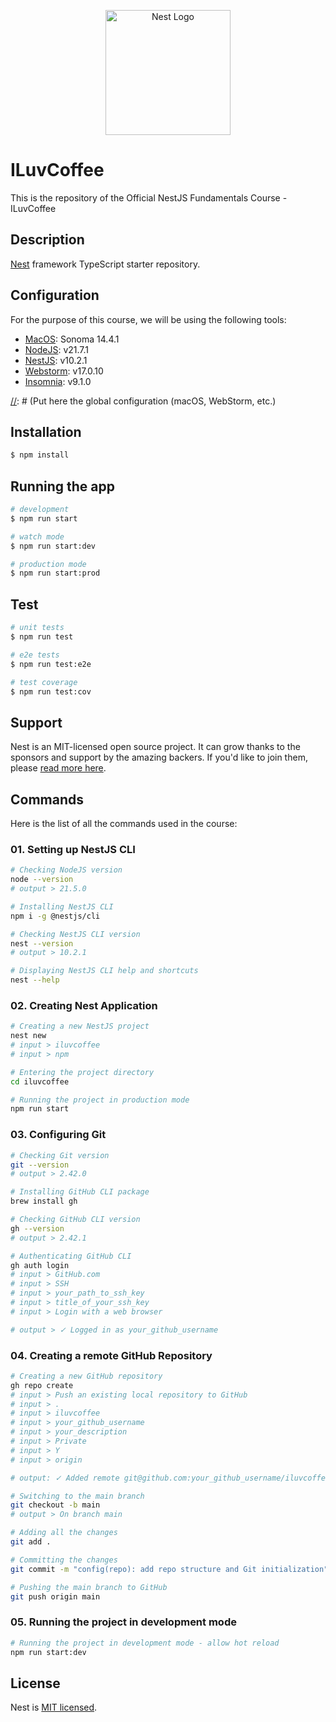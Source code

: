 <p align="center">
  <a href="http://nestjs.com/" target="blank"><img src="https://nestjs.com/img/logo-small.svg" width="200" alt="Nest Logo" /></a>
</p>

[//]: # ([circleci-image]: https://img.shields.io/circleci/build/github/nestjs/nest/master?token=abc123def456)
[//]: # ([circleci-url]: https://circleci.com/gh/nestjs/nest)
[//]: # ()
[//]: # (  <p align="center">A progressive <a href="http://nodejs.org" target="_blank">Node.js</a> framework for building efficient and scalable server-side applications.</p>)
[//]: # (    <p align="center">)
[//]: # (<a href="https://www.npmjs.com/~nestjscore" target="_blank"><img src="https://img.shields.io/npm/v/@nestjs/core.svg" alt="NPM Version" /></a>)
[//]: # (<a href="https://www.npmjs.com/~nestjscore" target="_blank"><img src="https://img.shields.io/npm/l/@nestjs/core.svg" alt="Package License" /></a>)
[//]: # (<a href="https://www.npmjs.com/~nestjscore" target="_blank"><img src="https://img.shields.io/npm/dm/@nestjs/common.svg" alt="NPM Downloads" /></a>)
[//]: # (<a href="https://circleci.com/gh/nestjs/nest" target="_blank"><img src="https://img.shields.io/circleci/build/github/nestjs/nest/master" alt="CircleCI" /></a>)
[//]: # (<a href="https://coveralls.io/github/nestjs/nest?branch=master" target="_blank"><img src="https://coveralls.io/repos/github/nestjs/nest/badge.svg?branch=master#9" alt="Coverage" /></a>)
[//]: # (<a href="https://discord.gg/G7Qnnhy" target="_blank"><img src="https://img.shields.io/badge/discord-online-brightgreen.svg" alt="Discord"/></a>)
[//]: # (<a href="https://opencollective.com/nest#backer" target="_blank"><img src="https://opencollective.com/nest/backers/badge.svg" alt="Backers on Open Collective" /></a>)
[//]: # (<a href="https://opencollective.com/nest#sponsor" target="_blank"><img src="https://opencollective.com/nest/sponsors/badge.svg" alt="Sponsors on Open Collective" /></a>)
[//]: # (  <a href="https://paypal.me/kamilmysliwiec" target="_blank"><img src="https://img.shields.io/badge/Donate-PayPal-ff3f59.svg"/></a>)
[//]: # (    <a href="https://opencollective.com/nest#sponsor"  target="_blank"><img src="https://img.shields.io/badge/Support%20us-Open%20Collective-41B883.svg" alt="Support us"></a>)
[//]: # (  <a href="https://twitter.com/nestframework" target="_blank"><img src="https://img.shields.io/twitter/follow/nestframework.svg?style=social&label=Follow"></a>)
[//]: # (</p>)
[//]: # (  <!--[![Backers on Open Collective]&#40;https://opencollective.com/nest/backers/badge.svg&#41;]&#40;https://opencollective.com/nest#backer&#41;)
[//]: # (  [![Sponsors on Open Collective]&#40;https://opencollective.com/nest/sponsors/badge.svg&#41;]&#40;https://opencollective.com/nest#sponsor&#41;-->)

# ILuvCoffee

This is the repository of the Official NestJS Fundamentals Course - ILuvCoffee

## Description

[Nest](https://github.com/nestjs/nest) framework TypeScript starter repository.

## Configuration

For the purpose of this course, we will be using the following tools:
- [MacOS](https://www.apple.com/macos/sonoma/): Sonoma 14.4.1
- [NodeJS](https://nodejs.org/en): v21.7.1
- [NestJS](https://nestjs.com/): v10.2.1
- [Webstorm](https://www.jetbrains.com/webstorm/): v17.0.10
- [Insomnia](https://insomnia.rest/): v9.1.0

[//]: # (Put here the global configuration (macOS, WebStorm, etc.)

## Installation

```bash
$ npm install
```

## Running the app

```bash
# development
$ npm run start

# watch mode
$ npm run start:dev

# production mode
$ npm run start:prod
```

## Test

```bash
# unit tests
$ npm run test

# e2e tests
$ npm run test:e2e

# test coverage
$ npm run test:cov
```

## Support

Nest is an MIT-licensed open source project. It can grow thanks to the sponsors and support by the amazing backers. If you'd like to join them, please [read more here](https://docs.nestjs.com/support).

## Commands

Here is the list of all the commands used in the course:

### 01. Setting up NestJS CLI

```bash
# Checking NodeJS version
node --version
# output > 21.5.0
````

```bash
# Installing NestJS CLI
npm i -g @nestjs/cli
```

```bash
# Checking NestJS CLI version
nest --version
# output > 10.2.1
```

```bash
# Displaying NestJS CLI help and shortcuts
nest --help
```

### 02. Creating Nest Application

```bash
# Creating a new NestJS project
nest new
# input > iluvcoffee
# input > npm 
```

```bash
# Entering the project directory
cd iluvcoffee
```

```bash
# Running the project in production mode
npm run start
```

### 03. Configuring Git

```bash
# Checking Git version
git --version
# output > 2.42.0
```

```bash
# Installing GitHub CLI package
brew install gh
```

```bash
# Checking GitHub CLI version
gh --version
# output > 2.42.1
```

```bash
# Authenticating GitHub CLI
gh auth login
# input > GitHub.com
# input > SSH
# input > your_path_to_ssh_key
# input > title_of_your_ssh_key
# input > Login with a web browser

# output > ✓ Logged in as your_github_username
```

### 04. Creating a remote GitHub Repository

```bash
# Creating a new GitHub repository
gh repo create
# input > Push an existing local repository to GitHub
# input > .
# input > iluvcoffee
# input > your_github_username
# input > your_description
# input > Private
# input > Y
# input > origin

# output: ✓ Added remote git@github.com:your_github_username/iluvcoffee.git
```

```bash
# Switching to the main branch
git checkout -b main
# output > On branch main
```

```bash
# Adding all the changes
git add .
```

```bash
# Committing the changes
git commit -m "config(repo): add repo structure and Git initialization"
```

```bash
# Pushing the main branch to GitHub
git push origin main
```

### 05. Running the project in development mode

```bash
# Running the project in development mode - allow hot reload
npm run start:dev
```

## License

Nest is [MIT licensed](LICENSE).

